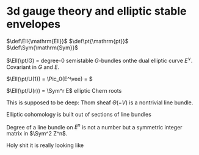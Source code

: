 # 3d gauge theory and elliptic stable envelopes
$\def\Ell{\mathrm{Ell}}$ 
$\def\pt{\mathrm{pt}}$
$\def\Sym{\mathrm{Sym}}$

$\Ell(\pt/G) = degree-0 semistable $G$-bundles onthe dual elliptic curve $E^\vee$.  Covariant in $G$ and $E$.

$\Ell(\pt/U(1)) = \Pic_0(E^\vee) = $

$\Ell(\pt/U(r)) = \Sym^r E$ elliptic Chern roots

This is supposed to be deep: Thom sheaf $\Theta(-V)$ is a nontrivial line bundle.  

Elliptic cohomology is built out of sections of line bundles



Degree of a line bundle on $E^n$ is not a number but a symmetric integer matrix in $\Sym^2 Z^n$.

Holy shit it is really looking like 